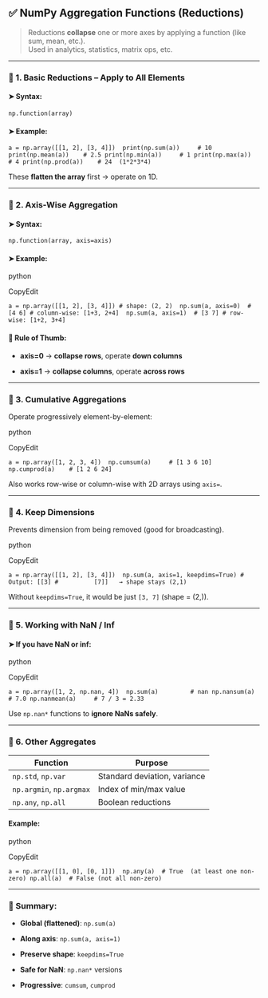 ## ✅ NumPy Aggregation Functions (Reductions)

> Reductions **collapse** one or more axes by applying a function (like sum, mean, etc.).  
> Used in analytics, statistics, matrix ops, etc.

---

### 🔹 1. **Basic Reductions – Apply to All Elements**

#### ➤ Syntax:

`np.function(array)`

#### ➤ Example:


`a = np.array([[1, 2], [3, 4]])  print(np.sum(a))     # 10 print(np.mean(a))    # 2.5 print(np.min(a))     # 1 print(np.max(a))     # 4 print(np.prod(a))    # 24  (1*2*3*4)`

These **flatten the array** first → operate on 1D.

---

### 🔹 2. **Axis-Wise Aggregation**

#### ➤ Syntax:


`np.function(array, axis=axis)`

#### ➤ Example:

python

CopyEdit

`a = np.array([[1, 2], [3, 4]]) # shape: (2, 2)  np.sum(a, axis=0)  # [4 6] # column-wise: [1+3, 2+4]  np.sum(a, axis=1)  # [3 7] # row-wise: [1+2, 3+4]`

#### 📌 Rule of Thumb:

- **axis=0** → **collapse rows**, operate **down columns**
    
- **axis=1** → **collapse columns**, operate **across rows**
    

---

### 🔹 3. **Cumulative Aggregations**

Operate progressively element-by-element:

python

CopyEdit

`a = np.array([1, 2, 3, 4])  np.cumsum(a)     # [1 3 6 10] np.cumprod(a)    # [1 2 6 24]`

Also works row-wise or column-wise with 2D arrays using `axis=`.

---

### 🔹 4. **Keep Dimensions**

Prevents dimension from being removed (good for broadcasting).

python

CopyEdit

`a = np.array([[1, 2], [3, 4]])  np.sum(a, axis=1, keepdims=True) # Output: [[3] #          [7]]   → shape stays (2,1)`

Without `keepdims=True`, it would be just `[3, 7]` (shape = (2,)).

---

### 🔹 5. **Working with NaN / Inf**

#### ➤ If you have NaN or inf:

python

CopyEdit

`a = np.array([1, 2, np.nan, 4])  np.sum(a)         # nan np.nansum(a)      # 7.0 np.nanmean(a)     # 7 / 3 = 2.33`

Use `np.nan*` functions to **ignore NaNs safely**.

---

### 🔹 6. **Other Aggregates**

|Function|Purpose|
|---|---|
|`np.std`, `np.var`|Standard deviation, variance|
|`np.argmin`, `np.argmax`|Index of min/max value|
|`np.any`, `np.all`|Boolean reductions|

#### Example:

python

CopyEdit

`a = np.array([[1, 0], [0, 1]])  np.any(a)  # True  (at least one non-zero) np.all(a)  # False (not all non-zero)`

---

### 🧠 Summary:

- **Global (flattened)**: `np.sum(a)`
    
- **Along axis**: `np.sum(a, axis=1)`
    
- **Preserve shape**: `keepdims=True`
    
- **Safe for NaN**: `np.nan*` versions
    
- **Progressive**: `cumsum`, `cumprod`